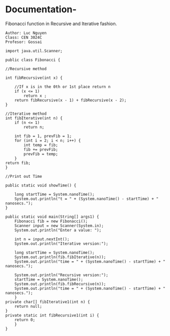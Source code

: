 # Documentation- 
Fibonacci function in Recursive and Iterative fashion. 

	Author: Luc Nguyen
	Class: CEN 3024C
	Profesor: Gossai
	
	import java.util.Scanner;

	public class Fibonacci {
	
	//Recursive method
	
	int fibRecursive(int x) {
		
		//If x is in the 0th or 1st place return n
		if (x <= 1)
			return x ;
		return fibRecursive(x - 1) + fibRecursive(x - 2);
	}
	
	//Iterative method
	int fibIterative(int n) {
		if (n <= 1)
			return n;

		int fib = 1, prevFib = 1;
		for (int i = 2; i < n; i++) {
			int temp = fib;
			fib += prevFib;
			prevFib = temp;
		}
	return fib;
	}
	
	//Print out Time
	
	public static void showTime() {
		
		long startTime = System.nanoTime();
		System.out.println("t = " + (System.nanoTime() - startTime) + " nanosecs.");
	}
	
	public static void main(String[] args1) {
		Fibonacci fib = new Fibonacci();
		Scanner input = new Scanner(System.in);
		System.out.println("Enter a value: ");
	       
		int n = input.nextInt();
		System.out.println("Iterative version:");
		
		long startTime = System.nanoTime();
		System.out.println(fib.fibIterative(n));
		System.out.println("time = " + (System.nanoTime() - startTime) + " nanosecs.");
		
		System.out.println("Recursive version:");
		startTime = System.nanoTime();
		System.out.println(fib.fibRecursive(n));
		System.out.println("time = " + (System.nanoTime() - startTime) + " nanosecs.");
		}
	private char[] fibIterative1(int n) {
		return null;
	}
	private static int fibRecursive1(int i) {
		return 0;
		}
	}

